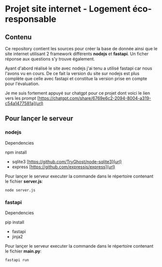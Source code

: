# Projet site internet - Logement éco-responsable

## Contenu

Ce repository contient les sources pour créer la base de donnée ainsi que le site internet utilisant 2 framework différents **nodejs** et **fastapi**. Un ficher réponse aux questions s'y trouve également.

Ayant d'abord réalisé le site avec nodejs j'ai tenu a utilisé fastapi car nous l'avons vu en cours. De ce fait la version du site sur nodejs est plus complète que celle avec fastapi et constitue la version prise en compte pour l'évaluation.

Je me suis fortement appuyé sur chatgpt pour ce projet dont voici le lien vers les prompt 
[https://chatgpt.com/share/6769e6c2-2094-8004-a319-c54a1477581a](url)


## Pour lançer le serveur 

### nodejs

Dependencies

npm install 
- sqlite3 [https://github.com/TryGhost/node-sqlite3](url)
- express [https://github.com/expressjs/express](url)

Pour lançer le serveur executer la commande dans le répertoire contenant le fichier **server.js**:
```
node server.js
```

### fastapi

Dependencies

pip install 
- fastapi
- jinja2


Pour lançer le serveur executer la commande dans le répertoire contenant le fichier **main.py**:
```
fastapi run
```

